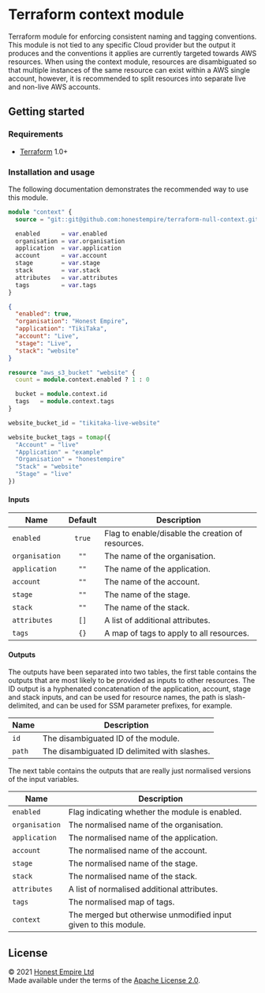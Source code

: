 # Terraform context module

Terraform module for enforcing consistent naming and tagging conventions. This
module is not tied to any specific Cloud provider but the output it produces and
the conventions it applies are currently targeted towards AWS resources. When
using the context module, resources are disambiguated so that multiple instances
of the same resource can exist within a AWS single account, however, it is
recommended to split resources into separate live and non-live AWS accounts.

## Getting started

### Requirements

* [Terraform] 1.0+

### Installation and usage

The following documentation demonstrates the recommended way to use this module.

```terraform
module "context" {
  source = "git::git@github.com:honestempire/terraform-null-context.git?ref=main"

  enabled      = var.enabled
  organisation = var.organisation
  application  = var.application
  account      = var.account
  stage        = var.stage
  stack        = var.stack
  attributes   = var.attributes
  tags         = var.tags
}
```

```json
{
  "enabled": true,
  "organisation": "Honest Empire",
  "application": "TikiTaka",
  "account": "Live",
  "stage": "Live",
  "stack": "website"
}
```

```terraform
resource "aws_s3_bucket" "website" {
  count = module.context.enabled ? 1 : 0

  bucket = module.context.id
  tags   = module.context.tags
}
```

```terraform
website_bucket_id = "tikitaka-live-website"

website_bucket_tags = tomap({
  "Account" = "live"
  "Application" = "example"
  "Organisation" = "honestempire"
  "Stack" = "website"
  "Stage" = "live"
})
```

#### Inputs

| Name           | Default | Description                                       |
|----------------|:-------:|---------------------------------------------------|
| `enabled`      | `true`  | Flag to enable/disable the creation of resources. |
| `organisation` |  `""`   | The name of the organisation.                     |
| `application`  |  `""`   | The name of the application.                      |
| `account`      |  `""`   | The name of the account.                          |
| `stage`        |  `""`   | The name of the stage.                            |
| `stack`        |  `""`   | The name of the stack.                            |
| `attributes`   |  `[]`   | A list of additional attributes.                  |
| `tags`         |  `{}`   | A map of tags to apply to all resources.          |

#### Outputs

The outputs have been separated into two tables, the first table contains the
outputs that are most likely to be provided as inputs to other resources. The ID
output is a hyphenated concatenation of the application, account, stage and
stack inputs, and can be used for resource names, the path is slash-delimited,
and can be used for SSM parameter prefixes, for example.

| Name           | Description                                                 |
|----------------|-------------------------------------------------------------|
| `id`           | The disambiguated ID of the module.                         |
| `path`         | The disambiguated ID delimited with slashes.                |

The next table contains the outputs that are really just normalised versions of
the input variables.

| Name           | Description                                                     |
|----------------|-----------------------------------------------------------------|
| `enabled`      | Flag indicating whether the module is enabled.                  |
| `organisation` | The normalised name of the organisation.                        |
| `application`  | The normalised name of the application.                         |
| `account`      | The normalised name of the account.                             |
| `stage`        | The normalised name of the stage.                               |
| `stack`        | The normalised name of the stack.                               |
| `attributes`   | A list of normalised additional attributes.                     |
| `tags`         | The normalised map of tags.                                     |
| `context`      | The merged but otherwise unmodified input given to this module. |

## License

© 2021 [Honest Empire Ltd]  
Made available under the terms of the [Apache License 2.0](LICENSE.md).

[Honest Empire Ltd]: https://www.honestempire.com
[Terraform]: https://www.terraform.io
